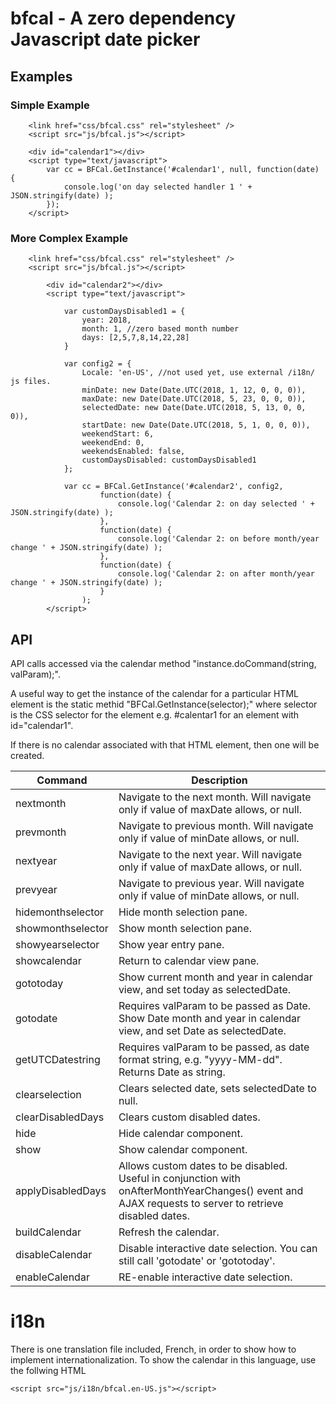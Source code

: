 # bfcal -  A zero dependency Javascript date picker 

## Examples

### Simple Example

```
	<link href="css/bfcal.css" rel="stylesheet" />
	<script src="js/bfcal.js"></script>

	<div id="calendar1"></div>
	<script type="text/javascript">
		var cc = BFCal.GetInstance('#calendar1', null, function(date) {
			console.log('on day selected handler 1 ' + JSON.stringify(date) );
		});
  	</script>
```

### More Complex Example
```
	<link href="css/bfcal.css" rel="stylesheet" />
	<script src="js/bfcal.js"></script>
	
        <div id="calendar2"></div>
        <script type="text/javascript">

            var customDaysDisabled1 = {
                year: 2018,
                month: 1, //zero based month number
                days: [2,5,7,8,14,22,28] 
            }

            var config2 = {
                Locale: 'en-US', //not used yet, use external /i18n/ js files.
                minDate: new Date(Date.UTC(2018, 1, 12, 0, 0, 0)),
                maxDate: new Date(Date.UTC(2018, 5, 23, 0, 0, 0)),
                selectedDate: new Date(Date.UTC(2018, 5, 13, 0, 0, 0)),
                startDate: new Date(Date.UTC(2018, 5, 1, 0, 0, 0)),
                weekendStart: 6,
                weekendEnd: 0,
                weekendsEnabled: false,
                customDaysDisabled: customDaysDisabled1
            };
			
            var cc = BFCal.GetInstance('#calendar2', config2, 
                    function(date) {
                        console.log('Calendar 2: on day selected ' + JSON.stringify(date) );
                    },
                    function(date) {
                        console.log('Calendar 2: on before month/year change ' + JSON.stringify(date) );
                    },
                    function(date) {
                        console.log('Calendar 2: on after month/year change ' + JSON.stringify(date) );
                    }
                );
        </script>
```


## API

API calls accessed via the calendar method "instance.doCommand(string, valParam);".

A useful way to get the instance of the calendar for a particular HTML element is the static methid "BFCal.GetInstance(selector);" where selector is the CSS selector for the element e.g. #calentar1 for an element with id="calendar1".

If there is no calendar associated with that HTML element, then one will be created.

Command | Description
------------ | -------------
nextmonth | Navigate to the next month. Will navigate only if value of maxDate allows, or null.
prevmonth | Navigate to previous month. Will navigate only if value of minDate allows, or null.
nextyear | Navigate to the next year. Will navigate only if value of maxDate allows, or null.
prevyear | Navigate to previous year. Will navigate only if value of minDate allows, or null.
hidemonthselector | Hide month selection pane.
showmonthselector | Show month selection pane.
showyearselector | Show year entry pane.
showcalendar | Return to calendar view pane.
gototoday | Show current month and year in calendar view, and set today as selectedDate.
gotodate | Requires valParam to be passed as Date. Show Date month and year in calendar view, and set Date as selectedDate.
getUTCDatestring | Requires valParam to be passed, as date format string, e.g. "yyyy-MM-dd". Returns Date as string.
clearselection | Clears selected date, sets selectedDate to null.
clearDisabledDays | Clears custom disabled dates.
hide | Hide calendar component.
show | Show calendar component.
applyDisabledDays | Allows custom dates to be disabled. Useful in conjunction with onAfterMonthYearChanges() event and AJAX requests to server to retrieve disabled dates.
buildCalendar | Refresh the calendar.
disableCalendar | Disable interactive date selection. You can still call 'gotodate' or 'gototoday'.
enableCalendar | RE-enable interactive date selection.
# i18n
There is one translation file included, French, in order to show how to implement internationalization. To show the calendar in this language, use the follwing HTML

```
<script src="js/i18n/bfcal.en-US.js"></script>
```

